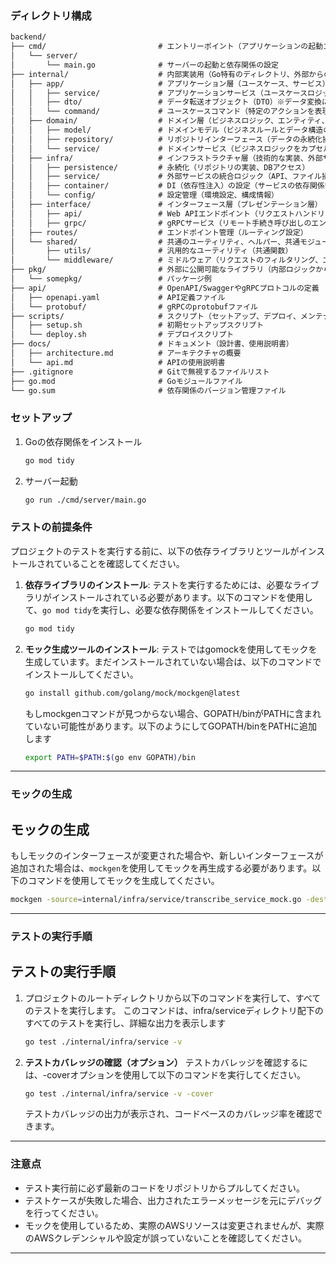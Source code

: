 ### ディレクトリ構成

````markdown
backend/
├── cmd/                         # エントリーポイント（アプリケーションの起動コード）
│   └── server/
│       └── main.go              # サーバーの起動と依存関係の設定
├── internal/                    # 内部実装用（Go特有のディレクトリ、外部からのアクセスは不可）
│   ├── app/                     # アプリケーション層（ユースケース、サービス）
│   │   ├── service/             # アプリケーションサービス（ユースケースロジック、ビジネスロジックを呼び出す）
│   │   ├── dto/                 # データ転送オブジェクト（DTO）※データ変換に専念
│   │   └── command/             # ユースケースコマンド（特定のアクションを表現）
│   ├── domain/                  # ドメイン層（ビジネスロジック、エンティティ、インターフェース）
│   │   ├── model/               # ドメインモデル（ビジネスルールとデータ構造の定義）
│   │   ├── repository/          # リポジトリインターフェース（データの永続化操作）
│   │   └── service/             # ドメインサービス（ビジネスロジックをカプセル化、外部依存を避ける）
│   ├── infra/                   # インフラストラクチャ層（技術的な実装、外部サービス）
│   │   ├── persistence/         # 永続化（リポジトリの実装、DBアクセス）
│   │   ├── service/             # 外部サービスの統合ロジック（API、ファイル操作など）
│   │   ├── container/           # DI（依存性注入）の設定（サービスの依存関係管理）
│   │   └── config/              # 設定管理（環境設定、構成情報）
│   ├── interface/               # インターフェース層（プレゼンテーション層）
│   │   ├── api/                 # Web APIエンドポイント（リクエストハンドリング）
│   │   ├── grpc/                # gRPCサービス（リモート手続き呼び出しのエンドポイント）
│   ├── routes/                  # エンドポイント管理（ルーティング設定）
│   └── shared/                  # 共通のユーティリティ、ヘルパー、共通モジュール
│       ├── utils/               # 汎用的なユーティリティ（共通関数）
│       └── middleware/          # ミドルウェア（リクエストのフィルタリング、エラーハンドリング）
├── pkg/                         # 外部に公開可能なライブラリ（内部ロジックから分離）
│   └── somepkg/                 # パッケージ例
├── api/                         # OpenAPI/SwaggerやgRPCプロトコルの定義
│   ├── openapi.yaml             # API定義ファイル
│   └── protobuf/                # gRPCのprotobufファイル
├── scripts/                     # スクリプト（セットアップ、デプロイ、メンテナンス）
│   ├── setup.sh                 # 初期セットアップスクリプト
│   └── deploy.sh                # デプロイスクリプト
├── docs/                        # ドキュメント（設計書、使用説明書）
│   ├── architecture.md          # アーキテクチャの概要
│   └── api.md                   # APIの使用説明書
├── .gitignore                   # Gitで無視するファイルリスト
├── go.mod                       # Goモジュールファイル
└── go.sum                       # 依存関係のバージョン管理ファイル

````    

### セットアップ

1. Goの依存関係をインストール
    ```bash
    go mod tidy
    ```

2. サーバー起動
    ```bash
    go run ./cmd/server/main.go
    ```


### テストの前提条件

プロジェクトのテストを実行する前に、以下の依存ライブラリとツールがインストールされていることを確認してください。

1. **依存ライブラリのインストール**:
   テストを実行するためには、必要なライブラリがインストールされている必要があります。以下のコマンドを使用して、`go mod tidy`を実行し、必要な依存関係をインストールしてください。

   ```bash
   go mod tidy
   ```

2. **モック生成ツールのインストール**:
   テストではgomockを使用してモックを生成しています。まだインストールされていない場合は、以下のコマンドでインストールしてください。

   ```bash
   go install github.com/golang/mock/mockgen@latest
   ``` 

   もしmockgenコマンドが見つからない場合、GOPATH/binがPATHに含まれていない可能性があります。以下のようにしてGOPATH/binをPATHに追加します
   ```bash
   export PATH=$PATH:$(go env GOPATH)/bin
   ```

---

### **モックの生成**

## モックの生成

もしモックのインターフェースが変更された場合や、新しいインターフェースが追加された場合は、`mockgen`を使用してモックを再生成する必要があります。以下のコマンドを使用してモックを生成してください。

```bash
mockgen -source=internal/infra/service/transcribe_service_mock.go -destination=internal/infra/service/mock_transcribe_service.go -package=service
```

---

### **テストの実行手順**

## テストの実行手順

1. プロジェクトのルートディレクトリから以下のコマンドを実行して、すべてのテストを実行します。
   このコマンドは、infra/serviceディレクトリ配下のすべてのテストを実行し、詳細な出力を表示します
   ```bash
   go test ./internal/infra/service -v
   ```
2. **テストカバレッジの確認（オプション）**
   テストカバレッジを確認するには、-coverオプションを使用して以下のコマンドを実行してください。
   ```bash
   go test ./internal/infra/service -v -cover
   ```
   テストカバレッジの出力が表示され、コードベースのカバレッジ率を確認できます。


---

### **注意点**

- テスト実行前に必ず最新のコードをリポジトリからプルしてください。
- テストケースが失敗した場合、出力されたエラーメッセージを元にデバッグを行ってください。
- モックを使用しているため、実際のAWSリソースは変更されませんが、実際のAWSクレデンシャルや設定が誤っていないことを確認してください。


---




